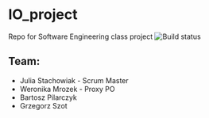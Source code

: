 # IO_project
Repo for Software Engineering class project ![Build status](https://www.travis-ci.com/Rasalrai/IO_project.svg?branch=main)

## Team:
* Julia Stachowiak - Scrum Master
* Weronika Mrozek - Proxy PO
* Bartosz Pilarczyk
* Grzegorz Szot
